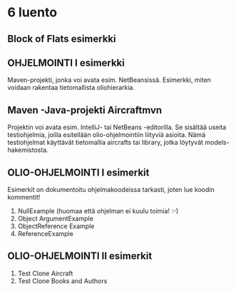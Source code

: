 
# 6 luento


## Block of Flats esimerkki

OHJELMOINTI I esimerkki
-----------------------------------

Maven-projekti, jonka voi avata esim. NetBeansissä. 
Esimerkki, miten voidaan rakentaa tietomallista oliohierarkia. 


## Maven -Java-projekti Aircraftmvn

Projektin voi avata esim. IntelliJ- tai NetBeans -editorilla. 
Se sisältää useita testiohjelmia, joilla esitellään olio-ohjelmointiin 
liityviä asioita. Nämä testiohjelmat käyttävät tietomallia aircrafts tai 
library, jotka löytyvät models-hakemistosta. 

OLIO-OHJELMOINTI I esimerkit
---------------------------------

Esimerkit on dokumentoitu ohjelmakoodeissa tarkasti, joten 
lue koodin kommentit!

1. NullExample (huomaa että ohjelman ei kuulu toimia! :-) 
2. Object ArgumentExample
3. ObjectReference Example
4. ReferenceExample

OLIO-OHJELMOINTI II esimerkit
---------------------------------

1. Test Clone Aircraft
2. Test Clone Books and Authors

